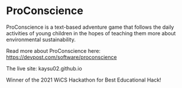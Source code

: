 # ProConscience
ProConscience is a text-based adventure game that follows the daily activities of young children in the hopes of teaching them more about environmental sustainability.

Read more about ProConscience here: https://devpost.com/software/proconscience

The live site: kaysu02.github.io 

Winner of the 2021 WiCS Hackathon for Best Educational Hack!
